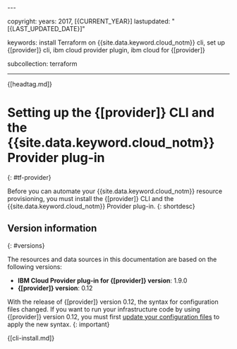 <hidden>
---

copyright:
  years: 2017, [{CURRENT_YEAR}]
lastupdated: "[{LAST_UPDATED_DATE}]"

keywords: install Terraform on {{site.data.keyword.cloud_notm}} cli, set up {[provider]} cli, ibm cloud provider plugin, ibm cloud for {[provider]}

subcollection: terraform

---
{[headtag.md]}

# Setting up the {[provider]} CLI and the {{site.data.keyword.cloud_notm}} Provider plug-in
{: #tf-provider}

Before you can automate your {{site.data.keyword.cloud_notm}} resource provisioning, you must install the {[provider]} CLI and the {{site.data.keyword.cloud_notm}} Provider plug-in. 
{: shortdesc}

## Version information 
{: #versions}

The resources and data sources in this documentation are based on the following versions:

- **IBM Cloud Provider plug-in for {[provider]} version**: 1.9.0
- **{[provider]} version**: 0.12

With the release of {[provider]} version 0.12, the syntax for configuration files changed. If you want to run your infrastructure code by using {[provider]} version 0.12, you must first [update your configuration files](#tf-0.1x-migration) to apply the new syntax. 
{: important}

{[cli-install.md]}
</hidden>
